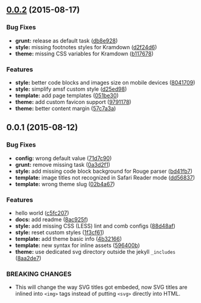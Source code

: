 <a name="0.0.2"></a>
## [0.0.2](https://github.com/sparanoid/amsf-curtana/compare/v0.0.1...v0.0.2) (2015-08-17)


### Bug Fixes

* **grunt:** release as default task ([db8e928](https://github.com/sparanoid/amsf-curtana/commit/db8e928))
* **style:** missing footnotes styles for Kramdown ([d2f24d6](https://github.com/sparanoid/amsf-curtana/commit/d2f24d6))
* **theme:** missing CSS variables for Kramdown ([b117678](https://github.com/sparanoid/amsf-curtana/commit/b117678))

### Features

* **style:** better code blocks and images size on mobile devices ([8041709](https://github.com/sparanoid/amsf-curtana/commit/8041709))
* **style:** simplify amsf custom style ([d25ed98](https://github.com/sparanoid/amsf-curtana/commit/d25ed98))
* **template:** add page templates ([051be30](https://github.com/sparanoid/amsf-curtana/commit/051be30))
* **theme:** add custom favicon support ([9791178](https://github.com/sparanoid/amsf-curtana/commit/9791178))
* **theme:** better content margin ([57c7a3a](https://github.com/sparanoid/amsf-curtana/commit/57c7a3a))



<a name="0.0.1"></a>
## 0.0.1 (2015-08-12)


### Bug Fixes

* **config:** wrong default value ([71d7c90](https://github.com/sparanoid/amsf-curtana/commit/71d7c90))
* **grunt:** remove missing task ([0a3d2f1](https://github.com/sparanoid/amsf-curtana/commit/0a3d2f1))
* **style:** add missing code block background for Rouge parser ([bd41fb7](https://github.com/sparanoid/amsf-curtana/commit/bd41fb7))
* **template:** image titles not recognized in Safari Reader mode ([dd56837](https://github.com/sparanoid/amsf-curtana/commit/dd56837))
* **template:** wrong theme slug ([02b4a67](https://github.com/sparanoid/amsf-curtana/commit/02b4a67))

### Features

* hello world ([c5fc207](https://github.com/sparanoid/amsf-curtana/commit/c5fc207))
* **docs:** add readme ([8ac925f](https://github.com/sparanoid/amsf-curtana/commit/8ac925f))
* **style:** add missing CSS (LESS) lint and comb configs ([88d48af](https://github.com/sparanoid/amsf-curtana/commit/88d48af))
* **style:** reset custom styles ([1f3cf61](https://github.com/sparanoid/amsf-curtana/commit/1f3cf61))
* **template:** add theme basic info ([4b32166](https://github.com/sparanoid/amsf-curtana/commit/4b32166))
* **template:** new syntax for inline assets ([596400b](https://github.com/sparanoid/amsf-curtana/commit/596400b))
* **theme:** use dedicated svg directory outside the jekyll `_includes` ([8aa2de7](https://github.com/sparanoid/amsf-curtana/commit/8aa2de7))


### BREAKING CHANGES

* This will change the way SVG titles got embeded, now SVG titles are inlined into `<img>` tags instead of putting `<svg>` directly into HTML.


